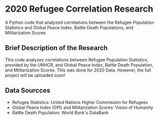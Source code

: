 # 2020 Refugee Correlation Research
A Python code that analyzed correlations between the Refugee Population Statistics and Global Peace Index, Battle Death Populations, and Militarization Scores

## Brief Description of the Research
This code analyzes correlations between Refugee Population Statistics, provided by the UNHCR, and Global Peace Index, Battle Death Population, and Militarization Scores. This was done for 2020 Data. However, the full project will be uploaded soon!

## Data Sourcces
- Refugee Statistics: United Nations Higher Commission for Refugees
- Global Peace Index (GPI) and Militarization Scores: Vision of Humanity
- Battle Death Population: World Bank's  DataBank
